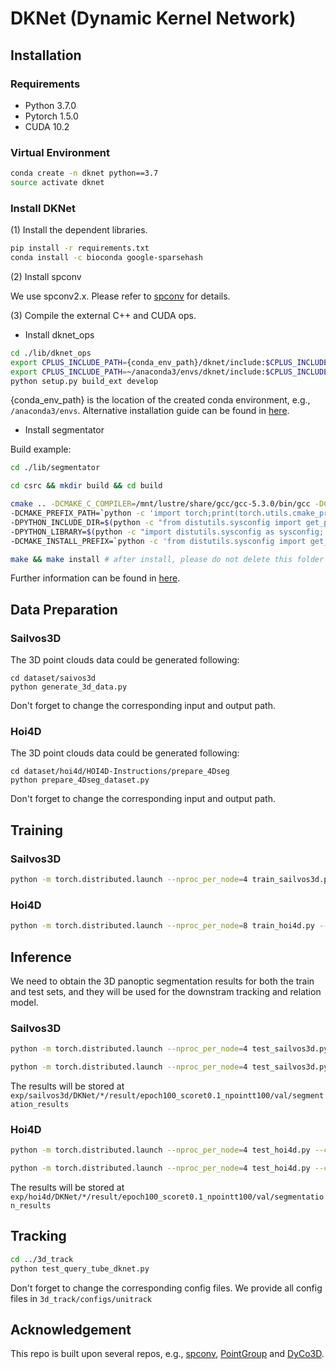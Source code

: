 # DKNet (Dynamic Kernel Network)

## Installation

### Requirements
* Python 3.7.0
* Pytorch 1.5.0
* CUDA 10.2

### Virtual Environment
```bash
conda create -n dknet python==3.7
source activate dknet
```

### Install DKNet

(1) Install the dependent libraries.
```bash
pip install -r requirements.txt
conda install -c bioconda google-sparsehash
```

(2) Install spconv

We use spconv2.x. Please refer to [spconv](https://github.com/traveller59/spconv) for details.

(3) Compile the external C++ and CUDA ops.
* Install dknet_ops
```bash
cd ./lib/dknet_ops
export CPLUS_INCLUDE_PATH={conda_env_path}/dknet/include:$CPLUS_INCLUDE_PATH
export CPLUS_INCLUDE_PATH=~/anaconda3/envs/dknet/include:$CPLUS_INCLUDE_PATH
python setup.py build_ext develop
```
{conda_env_path} is the location of the created conda environment, e.g., `/anaconda3/envs`.
Alternative installation guide can be found in [here](https://github.com/hustvl/HAIS).

* Install segmentator

Build example:
```bash
cd ./lib/segmentator

cd csrc && mkdir build && cd build

cmake .. -DCMAKE_C_COMPILER=/mnt/lustre/share/gcc/gcc-5.3.0/bin/gcc -DCMAKE_CXX_COMPILER=/mnt/lustre/share/gcc/gcc-5.3.0/bin/g++ -DCMAKE_CUDA_COMPILER=$(which nvcc) -DCUDA_TOOLKIT_ROOT_DIR=/mnt/lustre/share/cuda-10.2 \
-DCMAKE_PREFIX_PATH=`python -c 'import torch;print(torch.utils.cmake_prefix_path)'` \
-DPYTHON_INCLUDE_DIR=$(python -c "from distutils.sysconfig import get_python_inc; print(get_python_inc())")  \
-DPYTHON_LIBRARY=$(python -c "import distutils.sysconfig as sysconfig; print(sysconfig.get_config_var('LIBDIR'))") \
-DCMAKE_INSTALL_PREFIX=`python -c 'from distutils.sysconfig import get_python_lib; print(get_python_lib())'`

make && make install # after install, please do not delete this folder (as we only create a symbolic link)
```

Further information can be found in [here](https://github.com/Karbo123/segmentator).

## Data Preparation

### Sailvos3D
The 3D point clouds data could be generated following:
```
cd dataset/saivos3d
python generate_3d_data.py
```
Don't forget to change the corresponding input and output path.

### Hoi4D
The 3D point clouds data could be generated following:
```
cd dataset/hoi4d/HOI4D-Instructions/prepare_4Dseg
python prepare_4Dseg_dataset.py
```
Don't forget to change the corresponding input and output path.

## Training
### Sailvos3D
```bash
python -m torch.distributed.launch --nproc_per_node=4 train_sailvos3d.py --config ./config/DKNet_run1_sailvos3d_100e_dis_train.yaml
```
### Hoi4D
```bash
python -m torch.distributed.launch --nproc_per_node=8 train_hoi4d.py --config /mnt/lustre/jcen/dknet/config/DKNet_run1_hoi4d_100e_dis_train_train.yaml
```

## Inference
We need to obtain the 3D panoptic segmentation results for both the train and test sets, and they will be used for the downstram tracking and relation model.
### Sailvos3D
```bash
python -m torch.distributed.launch --nproc_per_node=4 test_sailvos3d.py --config /mnt/lustre/jcen/dknet/config/DKNet_run1_sailvos3d_100e_dis_test_trainset.yaml --pretrain exp/sailvos3d/DKNet/DKNet_run1_sailvos3d_100e_dis_train/DKNet_run1_sailvos3d_100e_dis_train-000000100.pth
```
```bash
python -m torch.distributed.launch --nproc_per_node=4 test_sailvos3d.py --config /mnt/lustre/jcen/dknet/config/DKNet_run1_sailvos3d_100e_dis_test_testset.yaml --pretrain exp/sailvos3d/DKNet/DKNet_run1_sailvos3d_100e_dis_train/DKNet_run1_sailvos3d_100e_dis_train-000000100.pth
```
The results will be stored at `exp/sailvos3d/DKNet/*/result/epoch100_scoret0.1_npointt100/val/segmentation_results`
### Hoi4D
```bash
python -m torch.distributed.launch --nproc_per_node=4 test_hoi4d.py --config /mnt/lustre/jcen/dknet/config/DKNet_run1_hoi4d_100e_dis_test_trainset.yaml --pretrain exp/hoi4d/DKNet/DKNet_run1_hoi4d_100e_dis_train/DKNet_run1_hoi4d_100e_dis_train-000000100.pth
```
```bash
python -m torch.distributed.launch --nproc_per_node=4 test_hoi4d.py --config /mnt/lustre/jcen/dknet/config/DKNet_run1_hoi4d_100e_dis_test_testset.yaml --pretrain exp/hoi4d/DKNet/DKNet_run1_hoi4d_100e_dis_train/DKNet_run1_hoi4d_100e_dis_train-000000100.pth
```
The results will be stored at `exp/hoi4d/DKNet/*/result/epoch100_scoret0.1_npointt100/val/segmentation_results`

## Tracking
```bash
cd ../3d_track
python test_query_tube_dknet.py
```
Don't forget to change the corresponding config files. We provide all config files in `3d_track/configs/unitrack`

## Acknowledgement
This repo is built upon several repos, e.g.,  [spconv](https://github.com/traveller59/spconv), [PointGroup](https://github.com/dvlab-research/PointGroup) and [DyCo3D](https://github.com/aim-uofa/DyCo3D).

